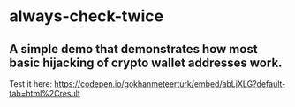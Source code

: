 # always-check-twice
A simple demo that demonstrates how most basic hijacking of crypto wallet addresses work.
---
Test it here:
https://codepen.io/gokhanmeteerturk/embed/abLjXLG?default-tab=html%2Cresult
